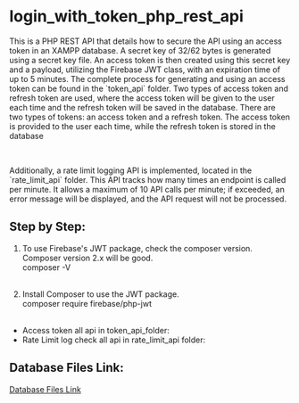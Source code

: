 # login_with_token_php_rest_api
<p> This is a PHP REST API that details how to secure the API using an access token in an XAMPP database. A secret key of 32/62 bytes is generated using a secret key file. An access token is then created using this secret key and a payload, utilizing the Firebase JWT class, with an expiration time of up to 5 minutes. The complete process for generating and using an access token can be found in the `token_api` folder. Two types of access token and refresh token are used, where the access token will be given to the user each time and the refresh token will be saved in the database. There are two types of tokens: an access token and a refresh token. The access token is provided to the user each time, while the refresh token is stored in the database </p> <br/>

<p> Additionally, a rate limit logging API is implemented, located in the `rate_limit_api` folder. This API tracks how many times an endpoint is called per minute. It allows a maximum of 10 API calls per minute; if exceeded, an error message will be displayed, and the API request will not be processed.
</p>

## Step by Step:
1. To use Firebase's JWT package, check the composer version. Composer version 2.x will be good. <br/>
composer -V <br/> <br/>

2. Install Composer to use the JWT package. <br/>
composer require firebase/php-jwt <br/><br/>


* Access token all api in token_api_folder: <br/>
* Rate Limit log check all api in rate_limit_api folder: <br/>

## Database Files Link:
<a href="https://github.com/Saruj-chy/login_with_token_php_rest_api/tree/main/database"> Database Files Link </a>

